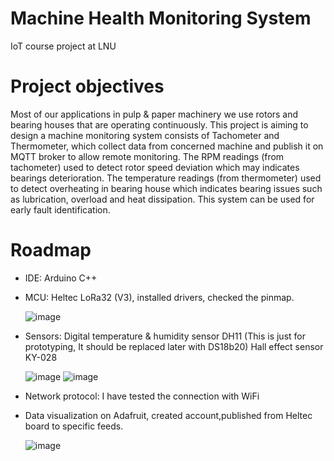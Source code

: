 # Machine Health Monitoring System
IoT course project at LNU
# Project objectives
Most of our applications in pulp & paper machinery we use rotors and bearing houses that are operating continuously. This project is aiming to design a machine monitoring system consists of  Tachometer and Thermometer, which collect data from concerned machine and publish it on MQTT broker to allow remote monitoring. 
The RPM readings (from tachometer)  used to detect rotor speed deviation which may indicates bearings deterioration. The temperature readings (from thermometer)  used to detect overheating in bearing house which indicates bearing issues such as lubrication, overload and heat dissipation.
This system can be used for early fault identification.

# Roadmap
- IDE: Arduino C++
- MCU: Heltec LoRa32 (V3), installed drivers, checked the pinmap.

  ![image](https://github.com/Jad-Samaan/LNU-IoT-Course-Project/assets/163136017/2ff06d71-5ec2-4bda-ac15-b1c0d1682b32)

- Sensors:
    Digital temperature & humidity sensor DH11 (This is just for prototyping, It should be replaced later with DS18b20)
    Hall effect sensor KY-028

  ![image](https://github.com/Jad-Samaan/LNU-IoT-Course-Project/assets/163136017/60be6c30-4a6f-412d-aab6-ed19cec21552) ![image](https://github.com/Jad-Samaan/LNU-IoT-Course-Project/assets/163136017/4b95f068-0540-4e4a-af9f-f9240dfc7a32)

  

  
- Network protocol: I have tested the connection with WiFi
- Data visualization on Adafruit, created account,published from Heltec board to specific feeds.

  ![image](https://github.com/Jad-Samaan/LNU-IoT-Course-Project/assets/163136017/adc2ceeb-e46d-413c-885a-3380d3b57302)

